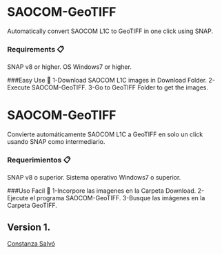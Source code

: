 # SAOCOM-GeoTIFF
Automatically convert SAOCOM L1C to GeoTIFF in one click using SNAP.

### Requirements 📋
SNAP v8 or higher.
OS Windows7 or higher.

###Easy Use 🔧
1-Download SAOCOM L1C images in Download Folder.
2-Execute SAOCOM-GeoTIFF.
3-Go to GeoTIFF Folder to get the images.

# SAOCOM-GeoTIFF
Convierte automáticamente SAOCOM L1C a GeoTIFF en solo un click usando SNAP como intermediario.

### Requerimientos 📋
SNAP v8 o superior.
Sistema operativo Windows7 o superior.

###Uso Facil 🔧
1-Incorpore las imagenes en la Carpeta Download.
2-Ejecute el programa SAOCOM-GeoTIFF.
3-Busque las imágenes en la Carpeta GeoTIFF.


Version 1.
---
[Constanza Salvó](https://github.com/constanzasalvo)
